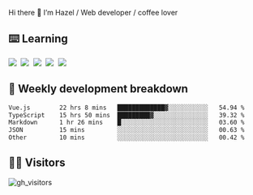 
Hi there 👋 I’m Hazel / Web developer / coffee lover

## ⌨️ Learning

<samp>
 <a href="https://github.com/vuejs/core"><img src="https://api.iconify.design/logos:vue.svg" /></a>
  <a href="https://github.com/vuejs/core"><img src="https://api.iconify.design/logos:react.svg" /></a>
  <a href="https://github.com/vitejs/vite"><img src="https://api.iconify.design/logos:vitejs.svg" /></a>
  <a href="https://github.com/microsoft/TypeScript"><img src="https://api.iconify.design/logos:typescript-icon.svg" /></a> 
  <a href="https://github.com/unocss/unocss"><img src="https://api.iconify.design/logos:unocss.svg" /></a>
  

</samp>


## 🦀 Weekly development breakdown

<!--START_SECTION:waka-->

```txt
Vue.js        22 hrs 8 mins   █████████████▓░░░░░░░░░░░   54.94 %
TypeScript    15 hrs 50 mins  █████████▓░░░░░░░░░░░░░░░   39.32 %
Markdown      1 hr 26 mins    █░░░░░░░░░░░░░░░░░░░░░░░░   03.60 %
JSON          15 mins         ░░░░░░░░░░░░░░░░░░░░░░░░░   00.63 %
Other         10 mins         ░░░░░░░░░░░░░░░░░░░░░░░░░   00.42 %
```

<!--END_SECTION:waka-->
## 👬🏻 Visitors

![gh_visitors](https://profile-counter.glitch.me/Hazel-Lin/count.svg)

